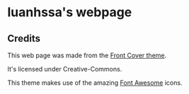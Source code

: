 # luanhssa's webpage



## Credits
This web page was made from the <a href="http://themes.jekyllrc.org/front-cover/">Front Cover theme</a>.

It's licensed under Creative-Commons.

This theme makes use of the amazing <a href="http://fontawesome.io/">Font Awesome</a> icons.
